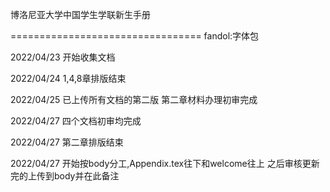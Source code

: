 博洛尼亚大学中国学生学联新生手册

=================================
fandol:字体包

2022/04/23
开始收集文档

2022/04/24
1,4,8章排版结束

2022/04/25
已上传所有文档的第二版
第二章材料办理初审完成

2022/04/27
四个文档初审均完成

2022/04/27
第二章排版结束

2022/04/27
开始按body分工,Appendix.tex往下和welcome往上
之后审核更新完的上传到body并在此备注
